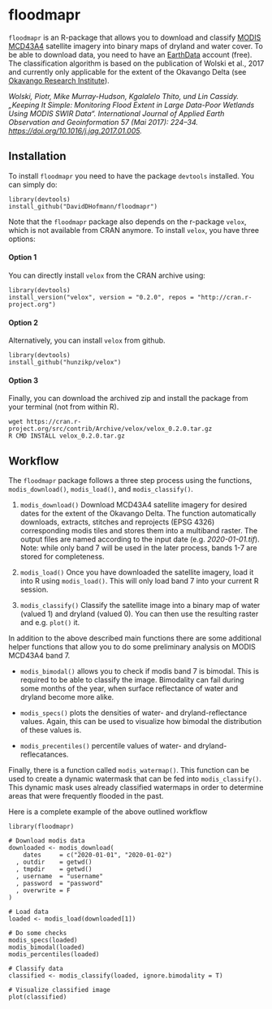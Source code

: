 # floodmapr
`floodmapr` is an R-package that allows you to download and classify  [MODIS
MCD43A4](https://lpdaac.usgs.gov/products/mcd43a4v006/) satellite imagery into
binary maps of dryland and water cover. To be able to download data, you need to
have an [EarthData](https://earthdata.nasa.gov/) account (free). The
classification algorithm is based on the publication of Wolski et al., 2017 and
currently only applicable for the extent of the Okavango Delta (see [Okavango
Research Institute](http://www.okavangodata.ub.bw/ori/monitoring/flood_maps/#)).

*Wolski, Piotr, Mike Murray-Hudson, Kgalalelo Thito, und Lin Cassidy. „Keeping It
Simple: Monitoring Flood Extent in Large Data-Poor Wetlands Using MODIS SWIR
Data“. International Journal of Applied Earth Observation and Geoinformation 57
(Mai 2017): 224–34. https://doi.org/10.1016/j.jag.2017.01.005.*

## Installation
To install `floodmapr` you need to have the package `devtools` installed. You
can simply do:

```
library(devtools)
install_github("DavidDHofmann/floodmapr")
```

Note that the `floodmapr` package also depends on the r-package `velox`, which
is not available from CRAN anymore. To install `velox`, you have three options:

#### Option 1
You can directly install `velox` from the CRAN archive using:

```
library(devtools)
install_version("velox", version = "0.2.0", repos = "http://cran.r-project.org")
```

#### Option 2
Alternatively, you can install `velox` from github.

```
library(devtools)
install_github("hunzikp/velox")
```

#### Option 3
Finally, you can download the archived zip and install the package from your
terminal (not from within R).

```
wget https://cran.r-project.org/src/contrib/Archive/velox/velox_0.2.0.tar.gz
R CMD INSTALL velox_0.2.0.tar.gz
```

## Workflow
The `floodmapr` package follows a three step process using the functions,
`modis_download()`, `modis_load()`, and `modis_classify()`.

1. `modis_download()` Download MCD43A4 satellite imagery for desired dates for
the extent of the Okavango Delta. The function automatically downloads,
extracts, stitches and reprojects (EPSG 4326) corresponding modis tiles and
stores them into a multiband raster. The output files are named according to the
input date (e.g. *2020-01-01.tif*). Note: while only band 7 will be used in the
later process, bands 1-7 are stored for completeness.

2. `modis_load()` Once you have downloaded the satellite imagery, load it into R
using `modis_load()`. This will only load band 7 into your current R session.

3. `modis_classify()` Classify the satellite image into a binary map of water
(valued 1) and dryland (valued 0). You can then use the resulting raster and
e.g. `plot()` it.

In addition to the above described main functions there are some additional
helper functions that allow you to do some preliminary analysis on MODIS MCD43A4
band 7.

- `modis_bimodal()` allows you to check if modis band 7 is bimodal. This is
  required to be able to classify the image. Bimodality can fail during some
  months of the year, when surface reflectance of water and dryland become more
  alike.

- `modis_specs()` plots the densities of water- and dryland-reflectance values.
  Again, this can be used to visualize how bimodal the distribution of these
  values is.

- `modis_precentiles()` percentile values of water- and dryland-reflecatances.

Finally, there is a function called `modis_watermap()`. This function can be
used to create a dynamic watermask that can be fed into `modis_classify()`. This
dynamic mask uses already classified watermaps in order to determine areas that
were frequently flooded in the past.

Here is a complete example of the above outlined workflow

```
library(floodmapr)

# Download modis data
downloaded <- modis_download(
    dates     = c("2020-01-01", "2020-01-02")
  , outdir    = getwd()
  , tmpdir    = getwd()
  , username  = "username"
  , password  = "password"
  , overwrite = F
)

# Load data
loaded <- modis_load(downloaded[1])

# Do some checks
modis_specs(loaded)
modis_bimodal(loaded)
modis_percentiles(loaded)

# Classify data
classified <- modis_classify(loaded, ignore.bimodality = T)

# Visualize classified image
plot(classified)
```
